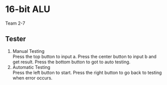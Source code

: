 # 16-bit ALU
Team 2-7

## Tester
1. Manual Testing  
    Press the top button to input a.
    Press the center button to input b and get result.
    Press the bottom button to got to auto testing.
2. Automatic Testing  
    Press the left button to start.
    Press the right button to go back to testing when error occurs.
